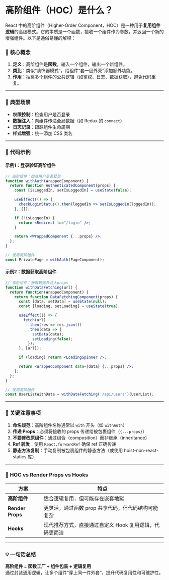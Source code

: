 # 高阶组件（HOC）是什么？

React 中的高阶组件（Higher-Order Component，HOC）是一种用于**复用组件逻辑**的高级模式。它的本质是一个函数，接收一个组件作为参数，并返回一个新的增强组件。以下是通俗易懂的解释：


### 🧩 **核心概念**
1. **定义**：高阶组件是**函数**，输入一个组件，输出一个新组件。
2. **类比**：类似“装饰器模式”，给组件“套一层外壳”添加额外功能。
3. **作用**：抽离多个组件的公共逻辑（如鉴权、日志、数据获取），避免代码重复。

---

### 🌟 **典型场景**
- **权限控制**：检查用户是否登录
- **数据注入**：向组件传递全局数据（如 Redux 的 `connect`）
- **日志记录**：跟踪组件生命周期
- **样式增强**：统一添加 CSS 类名

---

### 📝 **代码示例**
#### 示例1：登录验证高阶组件
```jsx
// 高阶组件：检查用户是否登录
function withAuth(WrappedComponent) {
  return function AuthenticatedComponent(props) {
    const [isLoggedIn, setIsLoggedIn] = useState(false);

    useEffect(() => {
      checkLoginStatus().then(loggedIn => setIsLoggedIn(loggedIn));
    }, []);

    if (!isLoggedIn) {
      return <Redirect to="/login" />;
    }

    return <WrappedComponent {...props} />;
  };
}

// 使用高阶组件
const PrivatePage = withAuth(PageComponent);
```

#### 示例2：数据获取高阶组件
```jsx
// 高阶组件：获取数据并注入props
function withDataFetching(url) {
  return function(WrappedComponent) {
    return function DataFetchingComponent(props) {
      const [data, setData] = useState(null);
      const [loading, setLoading] = useState(true);

      useEffect(() => {
        fetch(url)
          .then(res => res.json())
          .then(data => {
            setData(data);
            setLoading(false);
          });
      }, [url]);

      if (loading) return <LoadingSpinner />;

      return <WrappedComponent data={data} {...props} />;
    };
  };
}

// 使用高阶组件
const UserListWithData = withDataFetching('/api/users')(UserList);
```

---

### 📌 **关键注意事项**
1. **命名规范**：高阶组件名称通常以 `with` 开头（如 `withAuth`）
2. **传递 Props**：必须将接收的 props 传递给被包裹组件（`{...props}`）
3. **不要修改原组件**：通过组合（composition）而非继承（inheritance）
4. **Ref 转发**：使用 `React.forwardRef` 确保 ref 正确传递
5. **静态方法复制**：手动复制被包裹组件的静态方法（或使用 hoist-non-react-statics 库）

---

### 🔄 **HOC vs Render Props vs Hooks**
| 方案           | 特点                                                                 |
|----------------|----------------------------------------------------------------------|
| **高阶组件**   | 适合逻辑复用，但可能存在嵌套地狱                                     |
| **Render Props** | 更灵活，通过函数 prop 共享代码，但代码结构可能复杂                   |
| **Hooks**        | 现代推荐方式，直接通过自定义 Hook 复用逻辑，代码更简洁               |

---

### 💡 **一句话总结**  
**高阶组件 = 函数工厂 + 组件包装 + 逻辑复用**  
通过封装通用逻辑，让多个组件“穿上同一件外套”，提升代码复用性和可维护性。

